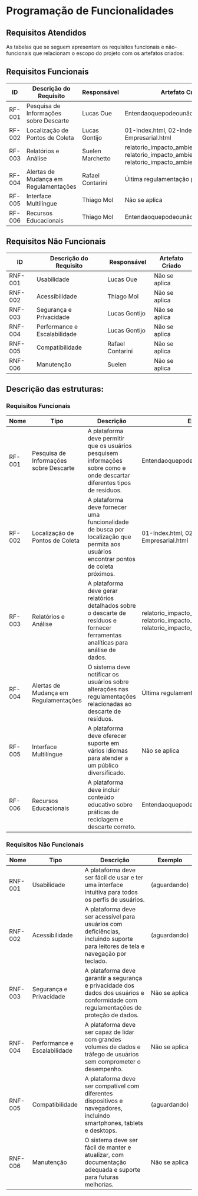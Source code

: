 # Programação de Funcionalidades

## Requisitos Atendidos

As tabelas que se seguem apresentam os requisitos funcionais e não-funcionais que relacionam o escopo do projeto com os artefatos criados:

## Requisitos Funcionais

| ID    | Descrição do Requisito                             | Responsável           | Artefato Criado                                               |
|-------|---------------------------------------------------|-----------------------|--------------------------------------------------------------|
| RF-001| Pesquisa de Informações sobre Descarte            | Lucas Oue             | Entendaoquepodeounãoserreciclado.html                        |
| RF-002| Localização de Pontos de Coleta                   | Lucas Gontijo         | 01-Index.html, 02-Index Empresarial.html                     |
| RF-003| Relatórios e Análise                              | Suelen Marchetto      | relatorio_impacto_ambiental1.html, relatorio_impacto_ambiental2.html, relatorio_impacto_ambiental3.html |
| RF-004| Alertas de Mudança em Regulamentações             | Rafael Contarini      | Última regulamentação pertinente.html                        |
| RF-005| Interface Multilíngue                             | Thiago Mol            | Não se aplica                                                |
| RF-006| Recursos Educacionais                             | Thiago Mol            | Entendaoquepodeounãoserreciclado.html                        |

## Requisitos Não Funcionais

| ID     | Descrição do Requisito                           | Responsável           | Artefato Criado          |
|--------|--------------------------------------------------|-----------------------|--------------------------|
| RNF-001| Usabilidade                                      | Lucas Oue             | Não se aplica            |
| RNF-002| Acessibilidade                                   | Thiago Mol            | Não se aplica            |
| RNF-003| Segurança e Privacidade                          | Lucas Gontijo         | Não se aplica            |
| RNF-004| Performance e Escalabilidade                     | Lucas Gontijo         | Não se aplica            |
| RNF-005| Compatibilidade                                  | Rafael Contarini      | Não se aplica            |
| RNF-006| Manutenção                                       | Suelen                | Não se aplica            |


## Descrição das estruturas:

### Requisitos Funcionais

| **Nome** | **Tipo**          | **Descrição**                                                         | **Exemplo**                                                  |
|----------|-------------------|-----------------------------------------------------------------------|-------------------------------------------------------------|
| RF-001   | Pesquisa de Informações sobre Descarte | A plataforma deve permitir que os usuários pesquisem informações sobre como e onde descartar diferentes tipos de resíduos. | Entendaoquepodeounãoserreciclado.html                      |
| RF-002   | Localização de Pontos de Coleta       | A plataforma deve fornecer uma funcionalidade de busca por localização que permita aos usuários encontrar pontos de coleta próximos. | 01-Index.html, 02-Index Empresarial.html                   |
| RF-003   | Relatórios e Análise                  | A plataforma deve gerar relatórios detalhados sobre o descarte de resíduos e fornecer ferramentas analíticas para análise de dados. | relatorio_impacto_ambiental1.html, relatorio_impacto_ambiental2.html, relatorio_impacto_ambiental3.html |
| RF-004   | Alertas de Mudança em Regulamentações | O sistema deve notificar os usuários sobre alterações nas regulamentações relacionadas ao descarte de resíduos. | Última regulamentação pertinente.html                      |
| RF-005   | Interface Multilíngue                | A plataforma deve oferecer suporte em vários idiomas para atender a um público diversificado. | Não se aplica                                              |
| RF-006   | Recursos Educacionais                | A plataforma deve incluir conteúdo educativo sobre práticas de reciclagem e descarte correto. | Entendaoquepodeounãoserreciclado.html                      |

### Requisitos Não Funcionais

| **Nome** | **Tipo**          | **Descrição**                                                         | **Exemplo**          |
|----------|-------------------|-----------------------------------------------------------------------|----------------------|
| RNF-001  | Usabilidade        | A plataforma deve ser fácil de usar e ter uma interface intuitiva para todos os perfis de usuários. | (aguardando)         |
| RNF-002  | Acessibilidade     | A plataforma deve ser acessível para usuários com deficiências, incluindo suporte para leitores de tela e navegação por teclado. | (aguardando)         |
| RNF-003  | Segurança e Privacidade | A plataforma deve garantir a segurança e privacidade dos dados dos usuários e conformidade com regulamentações de proteção de dados. | Não se aplica        |
| RNF-004  | Performance e Escalabilidade | A plataforma deve ser capaz de lidar com grandes volumes de dados e tráfego de usuários sem comprometer o desempenho. | Não se aplica        |
| RNF-005  | Compatibilidade    | A plataforma deve ser compatível com diferentes dispositivos e navegadores, incluindo smartphones, tablets e desktops. | (aguardando)         |
| RNF-006  | Manutenção         | O sistema deve ser fácil de manter e atualizar, com documentação adequada e suporte para futuras melhorias. | Não se aplica        |

